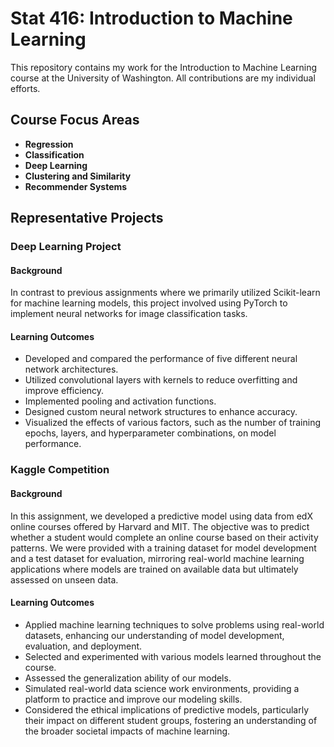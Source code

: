 # Stat 416: Introduction to Machine Learning

This repository contains my work for the Introduction to Machine Learning course at the University of Washington. All contributions are my individual efforts.

## Course Focus Areas
- **Regression**
- **Classification**
- **Deep Learning**
- **Clustering and Similarity**
- **Recommender Systems**

## Representative Projects

### Deep Learning Project

#### Background
In contrast to previous assignments where we primarily utilized Scikit-learn for machine learning models, this project involved using PyTorch to implement neural networks for image classification tasks.

#### Learning Outcomes
- Developed and compared the performance of five different neural network architectures.
- Utilized convolutional layers with kernels to reduce overfitting and improve efficiency.
- Implemented pooling and activation functions.
- Designed custom neural network structures to enhance accuracy.
- Visualized the effects of various factors, such as the number of training epochs, layers, and hyperparameter combinations, on model performance.

### Kaggle Competition

#### Background
In this assignment, we developed a predictive model using data from edX online courses offered by Harvard and MIT. The objective was to predict whether a student would complete an online course based on their activity patterns. We were provided with a training dataset for model development and a test dataset for evaluation, mirroring real-world machine learning applications where models are trained on available data but ultimately assessed on unseen data.

#### Learning Outcomes
- Applied machine learning techniques to solve problems using real-world datasets, enhancing our understanding of model development, evaluation, and deployment.
- Selected and experimented with various models learned throughout the course.
- Assessed the generalization ability of our models.
- Simulated real-world data science work environments, providing a platform to practice and improve our modeling skills.
- Considered the ethical implications of predictive models, particularly their impact on different student groups, fostering an understanding of the broader societal impacts of machine learning.

